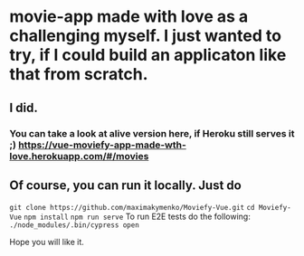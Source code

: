 # movie-app made with love as a challenging myself. I just wanted to try, if I could build an applicaton like that from scratch. 

## I did. 

### You can take a look at alive version here, if Heroku still serves it ;) https://vue-moviefy-app-made-wth-love.herokuapp.com/#/movies

## Of course, you can run it locally. Just do 

`git clone https://github.com/maximakymenko/Moviefy-Vue.git`
`cd Moviefy-Vue`
`npm install`
`npm run serve`
To run E2E tests do the following: 
`./node_modules/.bin/cypress open`

Hope you will like it. 
